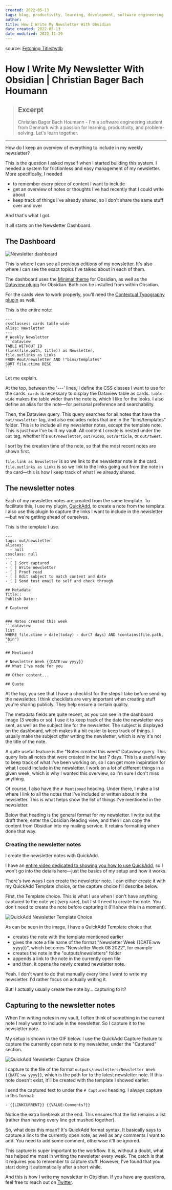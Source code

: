 ```yaml
---
created: 2022-05-13
tags: blog, productivity, learning, development, software engineering
author: 
title: How I Write My Newsletter With Obsidian
date created: 2022-05-13
date modified: 2022-11-29
---
```


 source:  [Fetching Title#wtlb](https://bagerbach.com/blog/how-i-write-my-newsletter-with-obsidian)

# How I Write My Newsletter With Obsidian | Christian Bager Bach Houmann

> ## Excerpt
> Christian Bager Bach Houmann - I'm a software engineering student from Denmark with a passion for learning, productivity, and problem-solving. Let's learn together.

---

How do I keep an overview of everything to include in my weekly newsletter?

This is the question I asked myself when I started building this system. I needed a system for frictionless and easy management of my newsletter. More specifically, I needed

- to remember every piece of content I want to include
- get an overview of notes or thoughts I've had recently that I could write about
- keep track of things I've already shared, so I don't share the same stuff over and over

And that's what I got.

It all starts on the Newsletter Dashboard.

## The Dashboard

![Newsletter dashboard](https://bagerbach.com/uploads/newsletter_dashboard.png)

This is where I can see all previous editions of my newsletter. It's also where I can see the exact topics I've talked about in each of them.

The dashboard uses the [Minimal theme](https://github.com/kepano/obsidian-minimal) for Obsidian, as well as the [Dataview plugin](obsidian://show-plugin?id=dataview) for Obsidian. Both can be installed from within Obsidian.

For the cards view to work properly, you'll need the [Contextual Typography plugin](obsidian://show-plugin?id=obsidian-contextual-typography) as well.

This is the entire note:

````
---
cssClasses: cards table-wide
alias: Newsletter
---
# Weekly Newsletter
```dataview
TABLE WITHOUT ID
(link(file.path, title)) as Newsletter,
file.outlinks as Links
FROM #out/newsletter AND !"bins/templates"
SORT file.ctime DESC
```
````

Let me explain.

At the top, between the '---' lines, I define the CSS classes I want to use for the cards. `cards` is necessary to display the Dataview table as cards. `table-wide` makes the table wider than the note is, which I like for the looks. I also define an alias for the note—for personal preference and searchability.

Then, the Dataview query. This query searches for all notes that have the `out/newsletter` tag, and also excludes notes that are in the "bins/templates" folder. This is to include all my newsletter notes, except the template note. This is just how I've built my vault. All content I create is nested under the `out` tag, whether it's `out/newsletter`, `out/video`, `out/article`, or `out/tweet`.

I sort by the creation time of the note, so that the most recent notes are shown first.

`file.link as Newsletter` is so we link to the newsletter note in the card. `file.outlinks as Links` is so we link to the links going out from the note in the card—this is how I keep track of what I've already shared.

## The newsletter notes

Each of my newsletter notes are created from the same template. To facilitate this, I use my plugin, [QuickAdd](obsidian://show-plugin?id=quickadd), to create a note from the template. I also use this plugin to capture the links I want to include in the newsletter—but we're getting ahead of ourselves.

This is the template I use.

````
---
tags: out/newsletter
aliases:
  - null
cssclass: null
---
- [ ] Sort captured
- [ ] Write newsletter
- [ ] Proof read
- [ ] Edit subject to match content and date
- [ ] Send test email to self and check through

## Metadata
Title:: 
Publish Date:: 

# Captured


### Notes created this week
```dataview
list
WHERE file.ctime > date(today) - dur(7 days) AND !contains(file.path, "bin")
```

## Mentioned

# Newsletter Week {{DATE:ww yyyy}}
## What I've made for you

## Other content...

## Quote
````

At the top, you see that I have a checklist for the steps I take before sending the newsletter. I think checklists are very important when creating stuff you're sharing publicly. They help ensure a certain quality.

The metadata fields are quite recent, as you can see in the dashboard image (3 weeks or so). I use it to keep track of the date the newsletter was sent, as well as the subject line for the newsletter. The subject is displayed on the dashboard, which makes it a bit easier to keep track of things. I usually make the subject _after_ writing the newsletter, which is why it's not the title of the note.

A quite useful feature is the "Notes created this week" Dataview query. This query lists all notes that were created in the last 7 days. This is a useful way to keep track of what I've been working on, so I can get more inspiration for what I could include in the newsletter. I work on a lot of different things in a given week, which is why I wanted this overview, so I'm sure I don't miss anything.

Of course, I also have the `# Mentioned` heading. Under there, I make a list where I link to all the notes that I've included or written about in the newsletter. This is what helps show the list of things I've mentioned in the newsletter.

Below that heading is the general format for my newsletter. I write out the draft there, enter the Obsidian Reading view, and then I can copy the content from Obsidian into my mailing service. It retains formatting when done that way.

### Creating the newsletter notes

I create the newsletter notes with QuickAdd.

I have an [entire video dedicated to showing you how to use QuickAdd](https://youtu.be/gYK3VDQsZJo), so I won't go into the details here—just the basics of my setup and how it works.

There's two ways I can create the newsletter note. I can either create it with my QuickAdd Template choice, or the capture choice I'll describe below.

First, the Template choice. This is what I use when I don't have anything captured to the note yet (very rare), but I still need to create the note. You don't need to create the note before capturing it (I'll show this in a moment).

![QuickAdd Newsletter Template Choice](https://bagerbach.com/uploads/quickadd_newsletter_create.png)

As can be seen in the image, I have a QuickAdd Template choice that

- creates the note with the template mentioned earlier
- gives the note a file name of the format "Newsletter Week {{DATE:ww yyyy}}", which becomes "Newsletter Week 08 2022", for example
- creates the note in the "outputs/newsletters" folder
- appends a link to the note in the currently open file
- and then, it opens the newly created newsletter note.

Yeah. I don't want to do that manually every time I want to write my newsletter. I'd rather focus on actually writing it.

But! I actually usually create the note by… capturing to it?

## Capturing to the newsletter notes

When I'm writing notes in my vault, I often think of something in the current note I really want to include in the newsletter. So I capture it to the newsletter note.

My setup is shown in the GIF below. I use the QuickAdd Capture feature to capture the currently open note to my newsletter, under the "Captured" section.

![QuickAdd Newsletter Capture Choice](https://bagerbach.com/uploads/quickadd_newsletter_capture.gif)

I capture to the file of the format `outputs/newsletters/Newsletter Week {{DATE:ww yyyy}}`, which is the path for to the latest newsletter note. If this note doesn't exist, it'll be created with the template I showed earlier.

I send the captured text to under the `# Captured` heading. I always capture in this format:

```
- {{LINKCURRENT}} {{VALUE:Comments?}}
```

Notice the extra linebreak at the end. This ensures that the list remains a list (rather than having every line get mushed together).

So, what does this mean? It's QuickAdd format syntax. It basically says to capture a link to the currently open note, as well as any comments I want to add. You need to add some comment, otherwise it'll be ignored.

This capture is super important to the workflow. It is, without a doubt, what has helped me most in writing the newsletter every week. The catch is that it requires you to remember to capture stuff. However, I've found that you start doing it automatically after a short while.

And this is how I write my newsletter in Obsidian. If you have any questions, feel free to reach out on [Twitter](https://twitter.com/chrisbbh).
